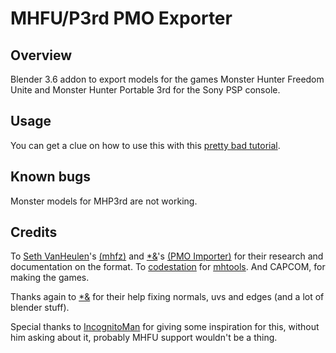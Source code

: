 # MHFU/P3rd PMO Exporter

## Overview

Blender 3.6 addon to export models for the games Monster Hunter Freedom
Unite and Monster Hunter Portable 3rd for the Sony PSP console.

## Usage

You can get a clue on how to use this with this [pretty bad tutorial](https://youtu.be/qGSAnYVDiW0).

## Known bugs

Monster models for MHP3rd are not working.

## Credits

To [Seth VanHeulen](https://gitlab.com/svanheulen/)'s [(mhfz)](https://gitlab.com/svanheulen/mhff) and [*&](https://github.com/AsteriskAmpersand)'s [(PMO Importer)](https://github.com/AsteriskAmpersand/PMO-Importer) for their research and documentation on the format. To [codestation](https://github.com/codestation) for [mhtools](https://github.com/codestation/mhtools).
And CAPCOM, for making the games.

Thanks again to [*&](https://github.com/AsteriskAmpersand) for their help fixing normals, uvs and edges (and a lot of blender stuff).

Special thanks to [IncognitoMan](https://github.com/IncognitoMan) for giving some inspiration for this, without him asking about it, probably MHFU support wouldn't be a thing.
